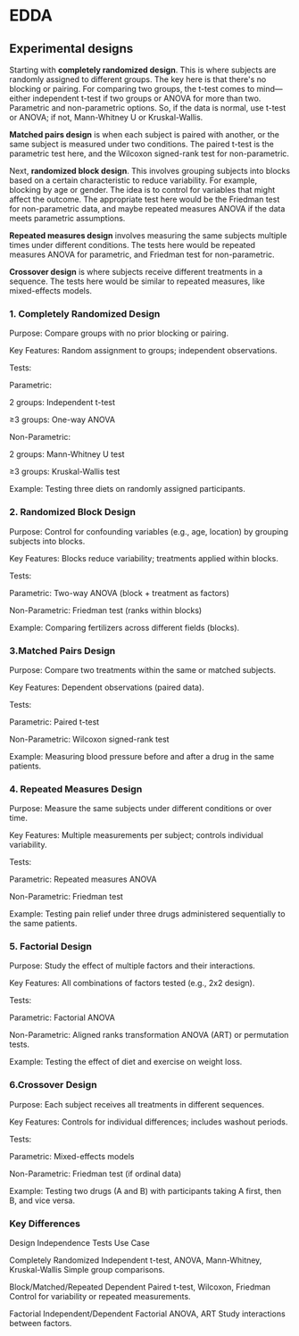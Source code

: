 # EDDA

## Experimental designs 

Starting with **completely randomized design**. This is where subjects are randomly assigned to different groups. The key here is that there's no blocking or pairing. For comparing two groups, the t-test comes to mind—either independent t-test if two groups or ANOVA for more than two.  
Parametric and non-parametric options. So, if the data is normal, use t-test or ANOVA; if not, Mann-Whitney U or Kruskal-Wallis.

**Matched pairs design** is when each subject is paired with another, or the same subject is measured under two conditions. The paired t-test is the parametric test here, and the Wilcoxon signed-rank test for non-parametric. 

Next, **randomized block design**. This involves grouping subjects into blocks based on a certain characteristic to reduce variability. For example, blocking by age or gender. The idea is to control for variables that might affect the outcome. The appropriate test here would be the Friedman test for non-parametric data, and maybe repeated measures ANOVA if the data meets parametric assumptions. 

**Repeated measures design** involves measuring the same subjects multiple times under different conditions. The tests here would be repeated measures ANOVA for parametric, and Friedman test for non-parametric. 

**Crossover design** is where subjects receive different treatments in a sequence. The tests here would be similar to repeated measures, like mixed-effects models.

### 1. Completely Randomized Design

​Purpose: Compare groups with no prior blocking or pairing.

​Key Features: Random assignment to groups; independent observations.

​Tests:

​Parametric:

2 groups: Independent t-test

≥3 groups: One-way ANOVA

​Non-Parametric:

2 groups: Mann-Whitney U test

≥3 groups: Kruskal-Wallis test

Example: Testing three diets on randomly assigned participants.

### 2. Randomized Block Design

​Purpose: Control for confounding variables (e.g., age, location) by grouping subjects into blocks.

​Key Features: Blocks reduce variability; treatments applied within blocks.

​Tests:

​Parametric: Two-way ANOVA (block + treatment as factors)

​Non-Parametric: Friedman test (ranks within blocks)

​Example: Comparing fertilizers across different fields (blocks).

### 3.Matched Pairs Design

​Purpose: Compare two treatments within the same or matched subjects.

​Key Features: Dependent observations (paired data).

​Tests:

​Parametric: Paired t-test

​Non-Parametric: Wilcoxon signed-rank test

​Example: Measuring blood pressure before and after a drug in the same patients.

### 4. Repeated Measures Design

​Purpose: Measure the same subjects under different conditions or over time.

​Key Features: Multiple measurements per subject; controls individual variability.

​Tests:

​Parametric: Repeated measures ANOVA

​Non-Parametric: Friedman test

​Example: Testing pain relief under three drugs administered sequentially to the same patients.


### 5. Factorial Design

​Purpose: Study the effect of multiple factors and their interactions.

​Key Features: All combinations of factors tested (e.g., 2x2 design).

​Tests:

​Parametric: Factorial ANOVA

​Non-Parametric: Aligned ranks transformation ANOVA (ART) or permutation tests.

​Example: Testing the effect of diet and exercise on weight loss.


### 6.Crossover Design

​Purpose: Each subject receives all treatments in different sequences.

​Key Features: Controls for individual differences; includes washout periods.

​Tests:

​Parametric: Mixed-effects models

​Non-Parametric: Friedman test (if ordinal data)

​Example: Testing two drugs (A and B) with participants taking A first, then B, and vice versa.



### Key Differences
​Design	​Independence	​Tests	​Use Case

​Completely Randomized	Independent	t-test, ANOVA, Mann-Whitney, Kruskal-Wallis	Simple group comparisons.

​Block/Matched/Repeated	Dependent	Paired t-test, Wilcoxon, Friedman	Control for variability or repeated measurements.

​Factorial	Independent/Dependent	Factorial ANOVA, ART	Study interactions between factors.
